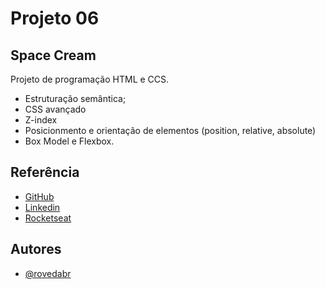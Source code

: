 
# Projeto 06

## Space Cream

Projeto de programação HTML e CCS.

- Estruturação semântica;
- CSS avançado
- Z-index
- Posicionmento e orientação de elementos (position, relative, absolute)
- Box Model e Flexbox.


## Referência

 - [GitHub](https://github.com/rovedabr)
 - [Linkedin](https://www.linkedin.com/in/ivan-roveda-952827b8/)
 - [Rocketseat](https://www.rocketseat.com.br/)


## Autores

- [@rovedabr](https://github.com/rovedabr)

